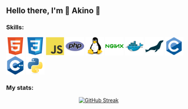 <!-- introduction section -->
## Hello there, I'm 🧚 Akino 🧚
### Skills:
<div>
  <!-- web -->
  <img src="https://github.com/devicons/devicon/blob/master/icons/html5/html5-original.svg" alt="HTML5" width=50px>
  <img src="https://github.com/devicons/devicon/blob/master/icons/css3/css3-original.svg" alt="CSS3" width=50px>
  <img src="https://github.com/devicons/devicon/blob/master/icons/javascript/javascript-original.svg" alt="javascript" width=50px>
  <img src="https://github.com/devicons/devicon/blob/master/icons/php/php-original.svg" alt="PHP" width=50px>

  <!-- infrastructure -->
  <img src="https://github.com/devicons/devicon/blob/master/icons/linux/linux-original.svg" alt="Linux" width=50px>
  <img src="https://github.com/devicons/devicon/blob/master/icons/nginx/nginx-original.svg" alt="nginx" width=50px>
  <img src="https://github.com/devicons/devicon/blob/master/icons/docker/docker-original.svg" alt="docker" width=50px>
  <img src="https://github.com/devicons/devicon/blob/master/icons/mariadb/mariadb-original.svg" alt="mariadb" width=50px>

  <!-- general use programming languages -->
  <img src="https://github.com/devicons/devicon/blob/master/icons/c/c-original.svg" alt="C" width=50px>
  <img src="https://github.com/devicons/devicon/blob/master/icons/cplusplus/cplusplus-original.svg" alt="C plus plus" width=50px>
  <img src="https://github.com/devicons/devicon/blob/master/icons/python/python-original.svg" alt="python" width=50px>
</div>

<!--Status Section-->
### My stats:
<div align=center>
  <a href="https://git.io/streak-stats">
    <img src="https://streak-stats.demolab.com/?user=scarletpixie&theme=ayu-mirage&border_radius=4.5&border=0a2c45&stroke=40a1e6" alt="GitHub Streak">
  </a>
</div>
